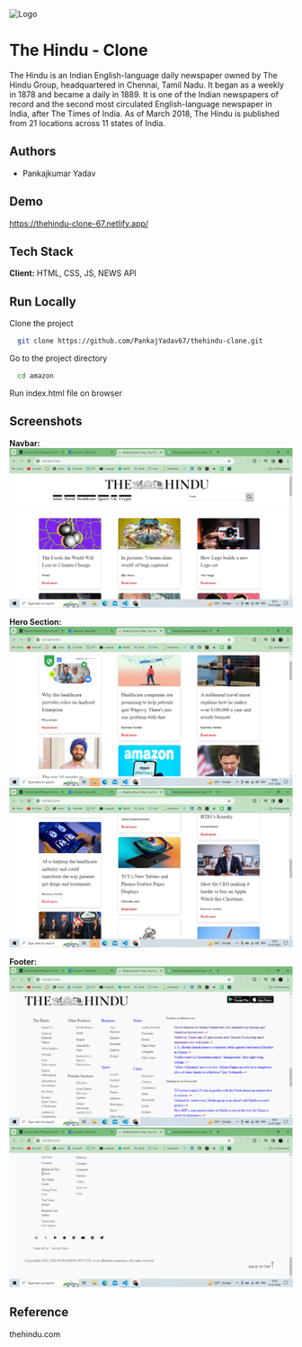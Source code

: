 
![Logo](https://www.thehindu.com/theme/images/th-online/thehindu-logo.svg)


# The Hindu - Clone

The Hindu is an Indian English-language daily newspaper owned by The Hindu Group, headquartered in Chennai, Tamil Nadu. It began as a weekly in 1878 and became a daily in 1889. It is one of the Indian newspapers of record and the second most circulated English-language newspaper in India, after The Times of India. As of March 2018, The Hindu is published from 21 locations across 11 states of India.
## Authors

- Pankajkumar Yadav

## Demo

https://thehindu-clone-67.netlify.app/



## Tech Stack

**Client:** HTML, CSS, JS, NEWS API


## Run Locally

Clone the project

```bash
  git clone https://github.com/PankajYadav67/thehindu-clone.git
```

Go to the project directory

```bash
  cd amazon
```
Run index.html file on browser


## Screenshots

**Navbar:**
![App Screenshot](/public/Screenshot%20(184).png)

**Hero Section:**
![App Screenshot](/public/Screenshot%20(187).png)
![App Screenshot](/public/Screenshot%20(188).png)

**Footer:**
![App Screenshot](/public/Screenshot%20(185).png)
![App Screenshot](/public/Screenshot%20(186).png)



## Reference

thehindu.com